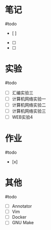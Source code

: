 # 笔记
#todo
- [ ] 
- [ ] 
- [ ] 
# 实验
#todo 
- [ ] 汇编实验三
- [ ] 计算机网络实验一
- [ ] 计算机网络实验二
- [ ] 计算机网络实验三
- [ ] WEB实验4

# 作业
#todo 
- [x] 
# 其他
#todo 
- [ ] Annotator 
- [ ] Vim
- [ ] Docker
- [ ] GNU Make
